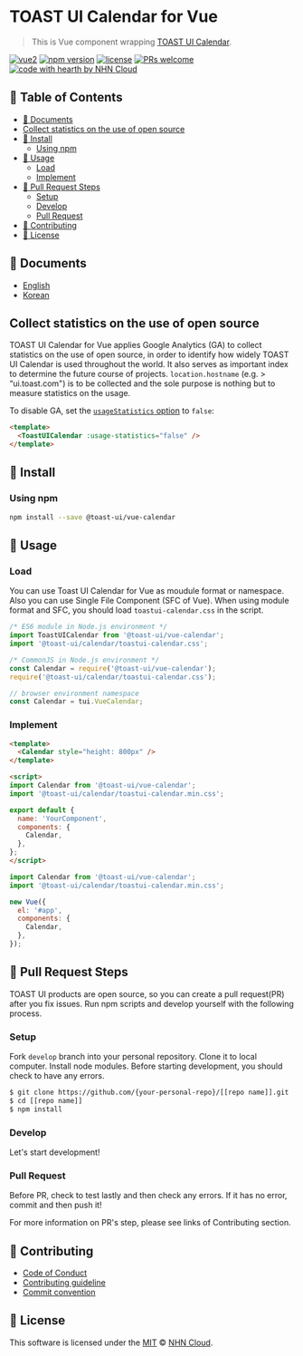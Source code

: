 # TOAST UI Calendar for Vue

> This is Vue component wrapping [TOAST UI Calendar](/apps/calendar/).

[![vue2](https://img.shields.io/badge/vue-2.x-brightgreen.svg)](https://vuejs.org/)
[![npm version](https://img.shields.io/npm/v/@toast-ui/vue-calendar.svg)](https://www.npmjs.com/package/@toast-ui/vue-calendar)
[![license](https://img.shields.io/github/license/nhn/tui.calendar.svg)](https://github.com/nhn/tui.calendar/blob/master/LICENSE)
[![PRs welcome](https://img.shields.io/badge/PRs-welcome-ff69b4.svg)](https://github.com/nhn/tui.calendar/issues?q=is%3Aissue+is%3Aopen+label%3A%22help+wanted%22)
[![code with hearth by NHN Cloud](https://img.shields.io/badge/%3C%2F%3E%20with%20%E2%99%A5%20by-NHN_Cloud-ff1414.svg)](https://github.com/nhn)

## 🚩 Table of Contents

- [📙 Documents](#-documents)
- [Collect statistics on the use of open source](#collect-statistics-on-the-use-of-open-source)
- [💾 Install](#-install)
  - [Using npm](#using-npm)
- [📅 Usage](#-usage)
  - [Load](#load)
  - [Implement](#implement)
- [🔧 Pull Request Steps](#-pull-request-steps)
  - [Setup](#setup)
  - [Develop](#develop)
  - [Pull Request](#pull-request)
- [💬 Contributing](#-contributing)
- [📜 License](#-license)

## 📙 Documents

- [English](./docs/README.md)
- [Korean](./docs/ko/README.md)

## Collect statistics on the use of open source

TOAST UI Calendar for Vue applies Google Analytics (GA) to collect statistics on the use of open source, in order to identify how widely TOAST UI Calendar is used throughout the world. It also serves as important index to determine the future course of projects. `location.hostname` (e.g. > “ui.toast.com") is to be collected and the sole purpose is nothing but to measure statistics on the usage.

To disable GA, set the [`usageStatistics` option](/docs/en/apis/options.md#usagestatistics) to `false`:

```html
<template>
  <ToastUICalendar :usage-statistics="false" />
</template>
```

## 💾 Install

### Using npm

```sh
npm install --save @toast-ui/vue-calendar
```

## 📅 Usage

### Load

You can use Toast UI Calendar for Vue as moudule format or namespace. Also you can use Single File Component (SFC of Vue). When using module format and SFC, you should load `toastui-calendar.css` in the script.

```js
/* ES6 module in Node.js environment */
import ToastUICalendar from '@toast-ui/vue-calendar';
import '@toast-ui/calendar/toastui-calendar.css';
```

```js
/* CommonJS in Node.js environment */
const Calendar = require('@toast-ui/vue-calendar');
require('@toast-ui/calendar/toastui-calendar.css');
```

```js
// browser environment namespace
const Calendar = tui.VueCalendar;
```

### Implement

```html
<template>
  <Calendar style="height: 800px" />
</template>

<script>
import Calendar from '@toast-ui/vue-calendar';
import '@toast-ui/calendar/toastui-calendar.min.css';

export default {
  name: 'YourComponent',
  components: {
    Calendar,
  },
};
</script>
```

```js
import Calendar from '@toast-ui/vue-calendar';
import '@toast-ui/calendar/toastui-calendar.min.css';

new Vue({
  el: '#app',
  components: {
    Calendar,
  },
});
```

## 🔧 Pull Request Steps

TOAST UI products are open source, so you can create a pull request(PR) after you fix issues.
Run npm scripts and develop yourself with the following process.

### Setup

Fork `develop` branch into your personal repository.
Clone it to local computer. Install node modules.
Before starting development, you should check to have any errors.

``` sh
$ git clone https://github.com/{your-personal-repo}/[[repo name]].git
$ cd [[repo name]]
$ npm install
```

### Develop

Let's start development!

### Pull Request

Before PR, check to test lastly and then check any errors.
If it has no error, commit and then push it!

For more information on PR's step, please see links of Contributing section.

## 💬 Contributing
* [Code of Conduct](/CODE_OF_CONDUCT.md)
* [Contributing guideline](/CONTRIBUTING.md)
* [Commit convention](/docs/COMMIT_MESSAGE_CONVENTION.md)

## 📜 License

This software is licensed under the [MIT](/LICENSE) © [NHN Cloud](https://github.com/nhn).

